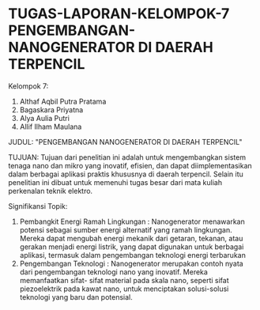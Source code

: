 # TUGAS-LAPORAN-KELOMPOK-7 PENGEMBANGAN-NANOGENERATOR DI DAERAH TERPENCIL

Kelompok 7:

1. Althaf Aqbil Putra Pratama
2. Bagaskara Priyatna
3. Alya Aulia Putri
4. Allif Ilham Maulana

JUDUL: "PENGEMBANGAN NANOGENERATOR DI DAERAH TERPENCIL"

TUJUAN: Tujuan dari penelitian ini adalah untuk mengembangkan sistem tenaga nano dan mikro yang inovatif, efisien, dan dapat diimplementasikan dalam berbagai aplikasi praktis khususnya di daerah terpencil. Selain itu penelitian ini dibuat untuk memenuhi tugas besar dari mata kuliah perkenalan teknik elektro.

Signifikansi Topik: 
1. Pembangkit Energi Ramah Lingkungan : Nanogenerator menawarkan potensi sebagai sumber energi alternatif yang ramah lingkungan. Mereka dapat mengubah energi mekanik dari getaran, tekanan, atau gerakan menjadi energi listrik, yang dapat digunakan untuk berbagai aplikasi, termasuk dalam pengembangan teknologi energi terbarukan 
2. Pengembangan Teknologi : Nanogenerator merupakan contoh nyata dari pengembangan teknologi nano yang inovatif. Mereka memanfaatkan sifat- sifat material pada skala nano, seperti sifat piezoelektrik pada kawat nano, untuk menciptakan solusi-solusi teknologi yang baru dan potensial.
